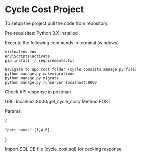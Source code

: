 # Cycle Cost Project

To setup the project pull the code from repository.

Pre-requisites:
Python 3.X Installed

Execute the following commands in terminal (windows)

    virtualenv env
    env\Scripts\activate
    pip install -r requirements.txt
    
    Navigate to app root folder (cycle consists manage.py file)
    python manage.py makemigrations
    python manage.py migrate
    python manage.py runserver localhost:8000
    
    
  Check API response in postman
  
  URL: localhost:8000/get_cycle_cost/ 
  Method POST
  
  Params: 
  
  {
	
	"part_names":[1,4,6]
}


Import SQL DB file (cycle_cost.sql) for cecking response.
